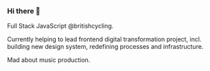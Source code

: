 ### Hi there 👋

Full Stack JavaScript @britishcycling. 

Currently helping to lead frontend digital transformation project, incl. building new design system, redefining processes and infrastructure.

Mad about music production.
<!--
**craigedney/craigedney** is a ✨ _special_ ✨ repository because its `README.md` (this file) appears on your GitHub profile.

Here are some ideas to get you started:

- 🔭 I’m currently working on ...
- 🌱 I’m currently learning ...
- 👯 I’m looking to collaborate on ...
- 🤔 I’m looking for help with ...
- 💬 Ask me about ...
- 📫 How to reach me: ...
- 😄 Pronouns: ...
- ⚡ Fun fact: ...
-->

